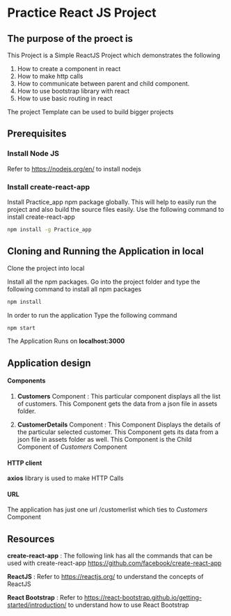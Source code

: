 # Practice React JS Project

## The purpose of the proect is

This Project is a Simple ReactJS Project which demonstrates the following
1. How to create a component in react
2. How to make http calls
3. How to communicate between parent and child component.
4. How to use bootstrap library with react
5. How to use basic routing in react

The project Template can be used to build bigger projects



## Prerequisites

### Install Node JS
Refer to https://nodejs.org/en/ to install nodejs

### Install create-react-app
Install Practice_app npm package globally. This will help to easily run the project and also build the source files easily. Use the following command to install create-react-app

```bash
npm install -g Practice_app
```

## Cloning and Running the Application in local

Clone the project into local

Install all the npm packages. Go into the project folder and type the following command to install all npm packages

```bash
npm install
```

In order to run the application Type the following command

```bash
npm start
```

The Application Runs on **localhost:3000**

## Application design

#### Components

1. **Customers** Component : This particular component displays all the  list of customers. This Component gets the data from a json file in assets folder.

2. **CustomerDetails** Component : This Component Displays the details of the particular selected customer. This Component gets its data from a json file in assets folder as well. This Component is the Child Component of *Customers* Component

#### HTTP client

**axios** library is used to make HTTP Calls

#### URL

The application has just one url /customerlist which ties to *Customers* Component

## Resources

**create-react-app** : The following link has all the commands that can be used with create-react-app
https://github.com/facebook/create-react-app

**ReactJS** : Refer to https://reactjs.org/ to understand the concepts of ReactJS

**React Bootstrap** : Refer to https://react-bootstrap.github.io/getting-started/introduction/ to understand how to use React Bootstrap
